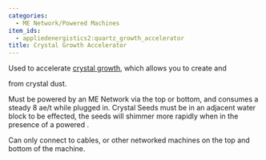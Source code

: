 ```yaml
---
categories:
  - ME Network/Powered Machines
item_ids:
  - appliedenergistics2:quartz_growth_accelerator
title: Crystal Growth Accelerator
---
```


Used to accelerate [crystal growth](../../crystals.md), which allows you to create <ItemLink
id="appliedenergistics2:certus_quartz_crystal"/> and

<ItemLink id="appliedenergistics2:fluix_crystal" /> from crystal dust.

Must be powered by an ME Network via the top or bottom, and consumes a steady
8 ae/t while plugged in. Crystal Seeds must be in an adjacent water block to
be effected, the seeds will shimmer more rapidly when in the presence of a
powered <ItemLink id="appliedenergistics2:quartz_growth_accelerator"/>.

Can only connect to cables, or other networked machines on the top and bottom
of the machine.

<RecipeFor id="appliedenergistics2:quartz_growth_accelerator" />
